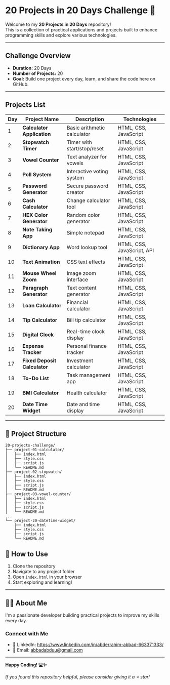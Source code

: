 # 20 Projects in 20 Days Challenge 🚀

Welcome to my **20 Projects in 20 Days** repository!  
This is a collection of practical applications and projects built to enhance programming skills and explore various technologies.

---

## Challenge Overview

- **Duration:** 20 Days  
- **Number of Projects:** 20  
- **Goal:** Build one project every day, learn, and share the code here on GitHub.

---

## Projects List

| Day | Project Name | Description | Technologies |
|-----|--------------|-------------|--------------|
| 1 | **Calculator Application** | Basic arithmetic calculator | HTML, CSS, JavaScript |
| 2 | **Stopwatch Timer** | Timer with start/stop/reset | HTML, CSS, JavaScript |
| 3 | **Vowel Counter** | Text analyzer for vowels | HTML, CSS, JavaScript |
| 4 | **Poll System** | Interactive voting system | HTML, CSS, JavaScript |
| 5 | **Password Generator** | Secure password creator | HTML, CSS, JavaScript |
| 6 | **Cash Calculator** | Change calculator tool | HTML, CSS, JavaScript |
| 7 | **HEX Color Generator** | Random color generator | HTML, CSS, JavaScript |
| 8 | **Note Taking App** | Simple notepad | HTML, CSS, JavaScript |
| 9 | **Dictionary App** | Word lookup tool | HTML, CSS, JavaScript, API |
| 10 | **Text Animation** | CSS text effects | HTML, CSS, JavaScript |
| 11 | **Mouse Wheel Zoom** | Image zoom interface | HTML, CSS, JavaScript |
| 12 | **Paragraph Generator** | Text content generator | HTML, CSS, JavaScript |
| 13 | **Loan Calculator** | Financial calculator | HTML, CSS, JavaScript |
| 14 | **Tip Calculator** | Bill tip calculator | HTML, CSS, JavaScript |
| 15 | **Digital Clock** | Real-time clock display | HTML, CSS, JavaScript |
| 16 | **Expense Tracker** | Personal finance tracker | HTML, CSS, JavaScript |
| 17 | **Fixed Deposit Calculator** | Investment calculator | HTML, CSS, JavaScript |
| 18 | **To-Do List** | Task management app | HTML, CSS, JavaScript |
| 19 | **BMI Calculator** | Health calculator | HTML, CSS, JavaScript |
| 20 | **Date Time Widget** | Date and time display | HTML, CSS, JavaScript |

---

## 📁 Project Structure

```
20-projects-challenge/
├── project-01-calculator/
│   ├── index.html
│   ├── style.css
│   ├── script.js
│   └── README.md
├── project-02-stopwatch/
│   ├── index.html
│   ├── style.css
│   ├── script.js
│   └── README.md
├── project-03-vowel-counter/
│   ├── index.html
│   ├── style.css
│   ├── script.js
│   └── README.md
...
└── project-20-datetime-widget/
    ├── index.html
    ├── style.css
    ├── script.js
    └── README.md
```

## 🚀 How to Use

1. Clone the repository
2. Navigate to any project folder
3. Open `index.html` in your browser
4. Start exploring and learning!

---

## 👨‍💻 About Me

I'm a passionate developer building practical projects to improve my skills every day.

### Connect with Me
- 💼 LinkedIn: https://www.linkedin.com/in/abderrahim-abbad-663371333/
- 📧 Email: abbadabduu@gmail.com

---

**Happy Coding! 💻✨**

*If you found this repository helpful, please consider giving it a ⭐ star!*
